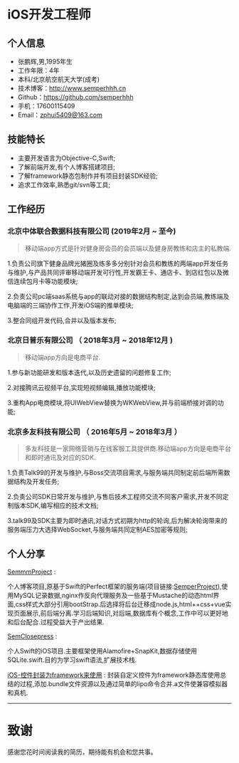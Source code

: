 # iOS开发工程师

## 个人信息

* 张鹏辉,男,1995年生
* 工作年限：4年
* 本科/北京航空航天大学(成考)
* 技术博客：http://www.semperhhh.cn
* Github：https://github.com/semperhhh
* 手机：17600115409
* Email：zphui5409@163.com

## 技能特长

* 主要开发语言为Objective-C,Swift;
* 了解前端开发,有个人博客搭建项目;
* 了解framework静态包制作并有项目封装SDK经验;
* 追求工作效率,熟悉git/svn等工具;

## 工作经历

### 北京中体联合数据科技有限公司 (2019年2月 ~ 至今)

> 移动端app方式是针对健身房会员的会员端以及健身房教练和店主的私教端.

1.负责公司旗下健身品牌光猪圈及练多多分别针对会员和教练的两端app开发任务与维护,与产品共同评审移动端开发可行性,开发霸王卡、通店卡、到店红包以及微信连续包月卡等功能模块;

2.负责公司pc端saas系统与app的联动对接的数据结构制定,达到会员端,教练端及电脑端的三端协作工作,开发iOS端的推单模块;

3.整合同组开发代码,合并以及版本发布;

### 北京日普乐有限公司 （ 2018年3月 ~ 2018年12月 )

> 移动端app方向是电商平台.

1.参与新功能研发和版本迭代,以及历史遗留的问题修复工作;

2.对接腾讯云视频平台,实现短视频编辑,播放功能模块;

3.重构App电商模块,将UIWebView替换为WKWebView,并与前端桥接对调的功能;

### 北京多友科技有限公司 （ 2016年5月 ~ 2018年3月 ）

> 多友科技是一家网络营销与在线客服工具提供商.移动端app方向是电商平台和即时通讯及对应的SDK.

1.负责Talk99的开发与维护,与Boss交流项目需求,与服务端共同制定前后端所需数据结构及开发任务;

2.负责公司SDK日常开发与维护,与售后技术工程师交流不同客户需求,开发不同定制版本SDK,编写相应的技术文档;

3.talk99及SDK主要为即时通讯,对话方式初期为http的轮询,后为解决轮询带来的服务端压力大选择WebSocket,与服务端共同定制AES加密等规则;

## 个人分享

[SemmmProject](https://github.com/semperhhh/SemmmProject) :

个人博客项目,原基于Swift的Perfect框架的服务端(项目链接:[SemperProject](https://github.com/semperhhh/SemperProject)),使用MySQL记录数据,nginx作反向代理服务及一些基于Mustache的动态html界面,css样式大部分引用bootStrap.后选择将后台迁移成node.js,html++css+vue实现页面展示,前后端分离.学习后端知识,对后端,数据库有个概念,工作中可以更好地和后台配合.过程受益大于产出结果.

[SemClosepress](https://github.com/semperhhh/SemClosepress) :

个人Swift的iOS项目.主要框架使用Alamofire+SnapKit,数据存储使用SQLite.swift.目的为学习swift语法,扩展技术栈.

[iOS-控件封装为framework来使用](https://juejin.im/post/5c0a117be51d4538994af76b) :
封装自定义控件为framework静态库使用总结的过程,添加.bundle文件资源以及通过简单的lipo命令合并.a文件使兼容模拟器和真机.

---      
# 致谢
感谢您花时间阅读我的简历，期待能有机会和您共事。
